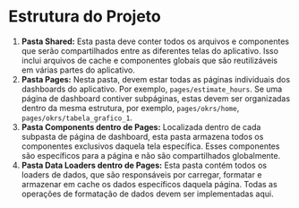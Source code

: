<h1>Estrutura do Projeto</h1>
    <ol>
        <li>
            <strong>Pasta Shared:</strong> Esta pasta deve conter todos os arquivos e componentes que serão compartilhados entre as diferentes telas do aplicativo. Isso inclui arquivos de cache e componentes globais que são reutilizáveis em várias partes do aplicativo.
        </li>
        <li>
            <strong>Pasta Pages:</strong> Nesta pasta, devem estar todas as páginas individuais dos dashboards do aplicativo. Por exemplo, <code>pages/estimate_hours</code>. Se uma página de dashboard contiver subpáginas, estas devem ser organizadas dentro da mesma estrutura, por exemplo, <code>pages/okrs/home</code>, <code>pages/okrs/tabela_grafico_1</code>.
        </li>
        <li>
            <strong>Pasta Components dentro de Pages:</strong> Localizada dentro de cada subpasta de página de dashboard, esta pasta armazena todos os componentes exclusivos daquela tela específica. Esses componentes são específicos para a página e não são compartilhados globalmente.
        </li>
        <li>
            <strong>Pasta Data Loaders dentro de Pages:</strong> Esta pasta contém todos os loaders de dados, que são responsáveis por carregar, formatar e armazenar em cache os dados específicos daquela página. Todas as operações de formatação de dados devem ser implementadas aqui.
        </li>
    </ol>